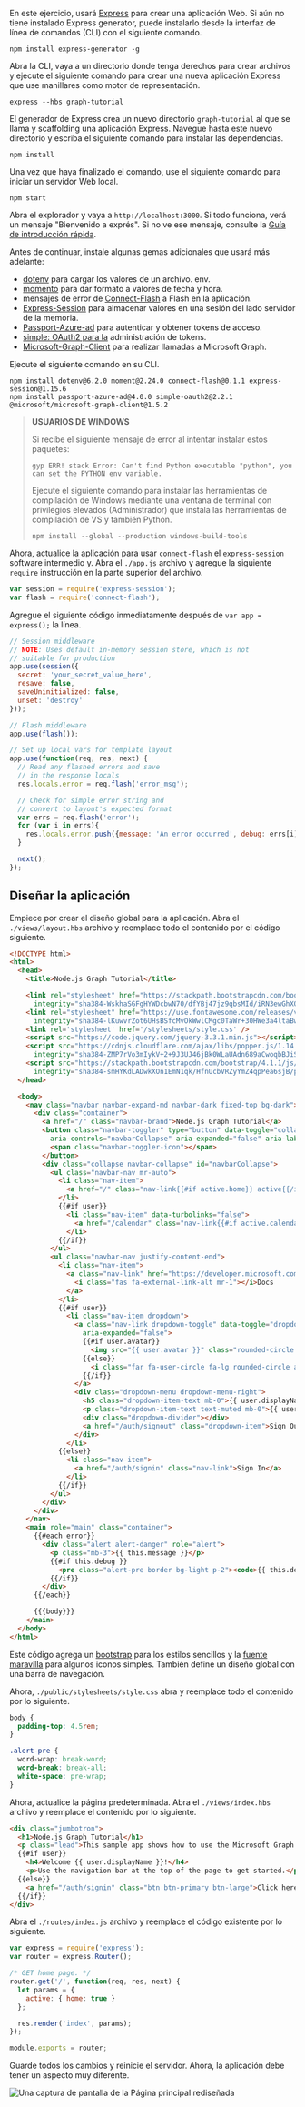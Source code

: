 <!-- markdownlint-disable MD002 MD041 -->

En este ejercicio, usará [Express](http://expressjs.com/) para crear una aplicación Web. Si aún no tiene instalado Express generator, puede instalarlo desde la interfaz de línea de comandos (CLI) con el siguiente comando.

```Shell
npm install express-generator -g
```

Abra la CLI, vaya a un directorio donde tenga derechos para crear archivos y ejecute el siguiente comando para crear una nueva aplicación Express que use manillares [](http://handlebarsjs.com/) como motor de representación.

```Shell
express --hbs graph-tutorial
```

El generador de Express crea un nuevo directorio `graph-tutorial` al que se llama y scaffolding una aplicación Express. Navegue hasta este nuevo directorio y escriba el siguiente comando para instalar las dependencias.

```Shell
npm install
```

Una vez que haya finalizado el comando, use el siguiente comando para iniciar un servidor Web local.

```Shell
npm start
```

Abra el explorador y vaya a `http://localhost:3000`. Si todo funciona, verá un mensaje "Bienvenido a exprés". Si no ve ese mensaje, consulte la [Guía de introducción rápida](http://expressjs.com/starter/generator.html).

Antes de continuar, instale algunas gemas adicionales que usará más adelante:

- [dotenv](https://github.com/motdotla/dotenv) para cargar los valores de un archivo. env.
- [momento](https://github.com/moment/moment/) para dar formato a valores de fecha y hora.
- mensajes de error de [Connect-Flash](https://github.com/jaredhanson/connect-flash) a Flash en la aplicación.
- [Express-Session](https://github.com/expressjs/session) para almacenar valores en una sesión del lado servidor de la memoria.
- [Passport-Azure-ad](https://github.com/AzureAD/passport-azure-ad) para autenticar y obtener tokens de acceso.
- [simple: OAuth2 para la](https://github.com/lelylan/simple-oauth2) administración de tokens.
- [Microsoft-Graph-Client](https://github.com/microsoftgraph/msgraph-sdk-javascript) para realizar llamadas a Microsoft Graph.

Ejecute el siguiente comando en su CLI.

```Shell
npm install dotenv@6.2.0 moment@2.24.0 connect-flash@0.1.1 express-session@1.15.6
npm install passport-azure-ad@4.0.0 simple-oauth2@2.2.1 @microsoft/microsoft-graph-client@1.5.2
```

>__USUARIOS DE WINDOWS__
>
>Si recibe el siguiente mensaje de error al intentar instalar estos paquetes:
>
> `gyp ERR! stack Error: Can't find Python executable "python", you can set the PYTHON env variable.`
>
>Ejecute el siguiente comando para instalar las herramientas de compilación de Windows mediante una ventana de terminal con privilegios elevados (Administrador) que instala las herramientas de compilación de VS y también Python.
>
> `npm install --global --production windows-build-tools`

Ahora, actualice la aplicación para usar `connect-flash` el `express-session` software intermedio y. Abra el `./app.js` archivo y agregue la siguiente `require` instrucción en la parte superior del archivo.

```js
var session = require('express-session');
var flash = require('connect-flash');
```

Agregue el siguiente código inmediatamente después de `var app = express();` la línea.

```js
// Session middleware
// NOTE: Uses default in-memory session store, which is not
// suitable for production
app.use(session({
  secret: 'your_secret_value_here',
  resave: false,
  saveUninitialized: false,
  unset: 'destroy'
}));

// Flash middleware
app.use(flash());

// Set up local vars for template layout
app.use(function(req, res, next) {
  // Read any flashed errors and save
  // in the response locals
  res.locals.error = req.flash('error_msg');

  // Check for simple error string and
  // convert to layout's expected format
  var errs = req.flash('error');
  for (var i in errs){
    res.locals.error.push({message: 'An error occurred', debug: errs[i]});
  }

  next();
});
```

## <a name="design-the-app"></a>Diseñar la aplicación

Empiece por crear el diseño global para la aplicación. Abra el `./views/layout.hbs` archivo y reemplace todo el contenido por el código siguiente.

```html
<!DOCTYPE html>
<html>
  <head>
    <title>Node.js Graph Tutorial</title>

    <link rel="stylesheet" href="https://stackpath.bootstrapcdn.com/bootstrap/4.1.1/css/bootstrap.min.css"
      integrity="sha384-WskhaSGFgHYWDcbwN70/dfYBj47jz9qbsMId/iRN3ewGhXQFZCSftd1LZCfmhktB" crossorigin="anonymous">
    <link rel="stylesheet" href="https://use.fontawesome.com/releases/v5.1.0/css/all.css"
      integrity="sha384-lKuwvrZot6UHsBSfcMvOkWwlCMgc0TaWr+30HWe3a4ltaBwTZhyTEggF5tJv8tbt" crossorigin="anonymous">
    <link rel='stylesheet' href='/stylesheets/style.css' />
    <script src="https://code.jquery.com/jquery-3.3.1.min.js"></script>
    <script src="https://cdnjs.cloudflare.com/ajax/libs/popper.js/1.14.3/umd/popper.min.js"
      integrity="sha384-ZMP7rVo3mIykV+2+9J3UJ46jBk0WLaUAdn689aCwoqbBJiSnjAK/l8WvCWPIPm49" crossorigin="anonymous"></script>
    <script src="https://stackpath.bootstrapcdn.com/bootstrap/4.1.1/js/bootstrap.min.js"
      integrity="sha384-smHYKdLADwkXOn1EmN1qk/HfnUcbVRZyYmZ4qpPea6sjB/pTJ0euyQp0Mk8ck+5T" crossorigin="anonymous"></script>
  </head>

  <body>
    <nav class="navbar navbar-expand-md navbar-dark fixed-top bg-dark">
      <div class="container">
        <a href="/" class="navbar-brand">Node.js Graph Tutorial</a>
        <button class="navbar-toggler" type="button" data-toggle="collapse" data-target="#navbarCollapse"
          aria-controls="navbarCollapse" aria-expanded="false" aria-label="Toggle navigation">
          <span class="navbar-toggler-icon"></span>
        </button>
        <div class="collapse navbar-collapse" id="navbarCollapse">
          <ul class="navbar-nav mr-auto">
            <li class="nav-item">
              <a href="/" class="nav-link{{#if active.home}} active{{/if}}">Home</a>
            </li>
            {{#if user}}
              <li class="nav-item" data-turbolinks="false">
                <a href="/calendar" class="nav-link{{#if active.calendar}} active{{/if}}">Calendar</a>
              </li>
            {{/if}}
          </ul>
          <ul class="navbar-nav justify-content-end">
            <li class="nav-item">
              <a class="nav-link" href="https://developer.microsoft.com/graph/docs/concepts/overview" target="_blank">
                <i class="fas fa-external-link-alt mr-1"></i>Docs
              </a>
            </li>
            {{#if user}}
              <li class="nav-item dropdown">
                <a class="nav-link dropdown-toggle" data-toggle="dropdown" href="#" role="button" aria-haspopup="true"
                  aria-expanded="false">
                  {{#if user.avatar}}
                    <img src="{{ user.avatar }}" class="rounded-circle align-self-center mr-2" style="width: 32px;">
                  {{else}}
                    <i class="far fa-user-circle fa-lg rounded-circle align-self-center mr-2" style="width: 32px;"></i>
                  {{/if}}
                </a>
                <div class="dropdown-menu dropdown-menu-right">
                  <h5 class="dropdown-item-text mb-0">{{ user.displayName }}</h5>
                  <p class="dropdown-item-text text-muted mb-0">{{ user.email }}</p>
                  <div class="dropdown-divider"></div>
                  <a href="/auth/signout" class="dropdown-item">Sign Out</a>
                </div>
              </li>
            {{else}}
              <li class="nav-item">
                <a href="/auth/signin" class="nav-link">Sign In</a>
              </li>
            {{/if}}
          </ul>
        </div>
      </div>
    </nav>
    <main role="main" class="container">
      {{#each error}}
        <div class="alert alert-danger" role="alert">
          <p class="mb-3">{{ this.message }}</p>
          {{#if this.debug }}
            <pre class="alert-pre border bg-light p-2"><code>{{ this.debug }}</code></pre>
          {{/if}}
        </div>
      {{/each}}

      {{{body}}}
    </main>
  </body>
</html>
```

Este código agrega un [bootstrap](http://getbootstrap.com/) para los estilos sencillos y la [fuente maravilla](https://fontawesome.com/) para algunos iconos simples. También define un diseño global con una barra de navegación.

Ahora, `./public/stylesheets/style.css` abra y reemplace todo el contenido por lo siguiente.

```css
body {
  padding-top: 4.5rem;
}

.alert-pre {
  word-wrap: break-word;
  word-break: break-all;
  white-space: pre-wrap;
}
```

Ahora, actualice la página predeterminada. Abra el `./views/index.hbs` archivo y reemplace el contenido por lo siguiente.

```html
<div class="jumbotron">
  <h1>Node.js Graph Tutorial</h1>
  <p class="lead">This sample app shows how to use the Microsoft Graph API to access Outlook and OneDrive data from Node.js</p>
  {{#if user}}
    <h4>Welcome {{ user.displayName }}!</h4>
    <p>Use the navigation bar at the top of the page to get started.</p>
  {{else}}
    <a href="/auth/signin" class="btn btn-primary btn-large">Click here to sign in</a>
  {{/if}}
</div>
```

Abra el `./routes/index.js` archivo y reemplace el código existente por lo siguiente.

```js
var express = require('express');
var router = express.Router();

/* GET home page. */
router.get('/', function(req, res, next) {
  let params = {
    active: { home: true }
  };

  res.render('index', params);
});

module.exports = router;
```

Guarde todos los cambios y reinicie el servidor. Ahora, la aplicación debe tener un aspecto muy diferente.

![Una captura de pantalla de la Página principal rediseñada](./images/create-app-01.png)